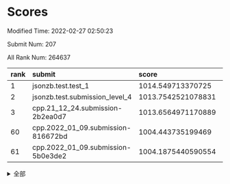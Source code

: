 # Scores

Modified Time: 2022-02-27 02:50:23

Submit Num: 207

All Rank Num: 264637

| rank |               submit               |       score        |       sigma        | pk_num |
| :--- | :--------------------------------- | :----------------- | :----------------- | :----- |
| 1    | jsonzb.test.test_1                 | 1014.549713370725  | 0.8648876655039811 | 5116   |
| 2    | jsonzb.test.submission_level_4     | 1013.7542521078831 | 0.8126277044069834 | 5109   |
| 3    | cpp.21_12_24.submission-2b2ea0d7   | 1013.6564971170889 | 0.8318899237229166 | 5110   |
| 60   | cpp.2022_01_09.submission-816672bd | 1004.443735199469  | 0.7284299887389611 | 5120   |
| 61   | cpp.2022_01_09.submission-5b0e3de2 | 1004.1875440590554 | 0.7233513158251624 | 5115   |


<details>
<summary>全部</summary>

| rank |                 submit                 |       score        |       sigma        | pk_num |
| :--- | :------------------------------------- | :----------------- | :----------------- | :----- |
| 1    | jsonzb.test.test_1                     | 1014.549713370725  | 0.8648876655039811 | 5116   |
| 2    | jsonzb.test.submission_level_4         | 1013.7542521078831 | 0.8126277044069834 | 5109   |
| 3    | cpp.21_12_24.submission-2b2ea0d7       | 1013.6564971170889 | 0.8318899237229166 | 5110   |
| 4    | gobigger.level_3.submission_level_3_19 | 1011.583084913262  | 0.761941733175995  | 5114   |
| 5    | gobigger.level_3.submission_level_3_4  | 1011.3487185068674 | 0.7720045337789421 | 5116   |
| 6    | gobigger.level_3.submission_level_3_8  | 1011.1776866575817 | 0.8029524525173678 | 5112   |
| 7    | gobigger.level_3.submission_level_3_9  | 1010.9531721310235 | 0.756317686671294  | 5118   |
| 8    | gobigger.level_3.submission_level_3_44 | 1010.8693073920765 | 0.7592529846949541 | 5113   |
| 9    | gobigger.level_3.submission_level_3_29 | 1010.7845251610706 | 0.7538129666113547 | 5113   |
| 10   | gobigger.level_3.submission_level_3_26 | 1010.758393834652  | 0.7706282958344199 | 5113   |
| 11   | gobigger.level_3.submission_level_3_35 | 1010.7021574657343 | 0.7660506707525927 | 5116   |
| 12   | gobigger.level_3.submission_level_3_28 | 1010.670405537968  | 0.7723992814154549 | 5116   |
| 13   | gobigger.level_3.submission_level_3_42 | 1010.6651750576632 | 0.7703743843313023 | 5110   |
| 14   | gobigger.level_3.submission_level_3_17 | 1010.623119240862  | 0.7751347959469891 | 5117   |
| 15   | gobigger.level_3.submission_level_3_46 | 1010.6105052444692 | 0.7599456340961555 | 5114   |
| 16   | gobigger.level_3.submission_level_3_38 | 1010.5967083854589 | 0.7561001097813906 | 5115   |
| 17   | gobigger.level_3.submission_level_3_15 | 1010.5820214974832 | 0.7780410585704782 | 5112   |
| 18   | gobigger.level_3.submission_level_3_10 | 1010.4930026762394 | 0.7790110489526512 | 5114   |
| 19   | gobigger.level_3.submission_level_3_27 | 1010.417679062283  | 0.7673100335515415 | 5111   |
| 20   | gobigger.level_3.submission_level_3_40 | 1010.3985744558087 | 0.7604332642762215 | 5112   |
| 21   | gobigger.level_3.submission_level_3_5  | 1010.2432749948067 | 0.7540074627432769 | 5105   |
| 22   | gobigger.level_3.submission_level_3_32 | 1010.2393407139813 | 0.759813610380728  | 5115   |
| 23   | gobigger.level_3.submission_level_3_25 | 1010.0984625194565 | 0.7435142044747011 | 5110   |
| 24   | gobigger.level_3.submission_level_3_2  | 1010.0843663521136 | 0.7625576410533499 | 5117   |
| 25   | gobigger.level_3.submission_level_3_3  | 1010.0835776383302 | 0.753595903520141  | 5114   |
| 26   | gobigger.level_3.submission_level_3_22 | 1009.9780096747863 | 0.7707898690704537 | 5112   |
| 27   | gobigger.level_3.submission_level_3_39 | 1009.9202201695629 | 0.7557546597950292 | 5119   |
| 28   | gobigger.level_3.submission_level_3_33 | 1009.8979586879099 | 0.7614774824042816 | 5114   |
| 29   | gobigger.level_3.submission_level_3_45 | 1009.853285561862  | 0.7835722606473275 | 5116   |
| 30   | gobigger.level_3.submission_level_3_24 | 1009.8522229800253 | 0.748007481278086  | 5113   |
| 31   | gobigger.level_3.submission_level_3_41 | 1009.8494333717622 | 0.7517142513934442 | 5116   |
| 32   | gobigger.level_3.submission_level_3_36 | 1009.7386945222742 | 0.7628531766914043 | 5110   |
| 33   | gobigger.level_3.submission_level_3_18 | 1009.7156450278458 | 0.7426695419008137 | 5113   |
| 34   | gobigger.level_3.submission_level_3_21 | 1009.6779832514766 | 0.7572361037374506 | 5112   |
| 35   | gobigger.level_3.submission_level_3_34 | 1009.5649719683624 | 0.7657758926589243 | 5114   |
| 36   | gobigger.level_3.submission_level_3_14 | 1009.4998518745956 | 0.7379628313147691 | 5116   |
| 37   | gobigger.level_3.submission_level_3_0  | 1009.4180821253254 | 0.7260989587044882 | 5114   |
| 38   | gobigger.level_3.submission_level_3_43 | 1009.3733257887177 | 0.754680910230879  | 5119   |
| 39   | gobigger.level_3.submission_level_3_12 | 1009.3673626910751 | 0.7849978308124075 | 5119   |
| 40   | gobigger.level_3.submission_level_3_37 | 1009.3425867825023 | 0.726609285421549  | 5115   |
| 41   | gobigger.level_3.submission_level_3_7  | 1009.2614756769261 | 0.743449053832547  | 5113   |
| 42   | gobigger.level_3.submission_level_3_48 | 1009.2223821886463 | 0.7299122835072106 | 5115   |
| 43   | gobigger.level_3.submission_level_3_20 | 1009.2218118608553 | 0.7386122899274109 | 5117   |
| 44   | gobigger.level_3.submission_level_3_16 | 1009.1241456667092 | 0.7553897165618736 | 5112   |
| 45   | gobigger.level_3.submission_level_3_47 | 1009.1069541941068 | 0.7522914584665047 | 5119   |
| 46   | gobigger.level_3.submission_level_3_6  | 1009.0363260430497 | 0.7459176230751304 | 5117   |
| 47   | gobigger.level_3.submission_level_3_23 | 1008.8147004145846 | 0.7475647748507056 | 5109   |
| 48   | gobigger.level_3.submission_level_3_30 | 1008.7187687120071 | 0.7176106794418224 | 5114   |
| 49   | gobigger.level_3.submission_level_3_1  | 1008.6963713490096 | 0.7498471296321018 | 5112   |
| 50   | gobigger.level_3.submission_level_3_11 | 1008.5736822157706 | 0.7415590154960793 | 5111   |
| 51   | gobigger.level_3.submission_level_3_13 | 1008.3900366961375 | 0.75697251005848   | 5113   |
| 52   | gobigger.level_3.submission_level_3_31 | 1008.3035147463263 | 0.7477074453540167 | 5112   |
| 53   | gobigger.level_3.submission_level_3_49 | 1008.2158698340421 | 0.7336504457210656 | 5117   |
| 54   | gobigger.level_1.submission_level_1_5  | 1005.2544098016942 | 0.716811630899989  | 5109   |
| 55   | gobigger.level_1.submission_level_1_42 | 1004.8137562369511 | 0.7154875282813338 | 5112   |
| 56   | gobigger.level_1.submission_level_1_14 | 1004.681371679221  | 0.7123438753421499 | 5113   |
| 57   | gobigger.level_1.submission_level_1_29 | 1004.623465411115  | 0.7305893224300217 | 5118   |
| 58   | gobigger.level_1.submission_level_1_38 | 1004.5446033530322 | 0.7174777262369734 | 5111   |
| 59   | gobigger.level_1.submission_level_1_26 | 1004.4629793854809 | 0.7244423683536003 | 5112   |
| 60   | cpp.2022_01_09.submission-816672bd     | 1004.443735199469  | 0.7284299887389611 | 5120   |
| 61   | cpp.2022_01_09.submission-5b0e3de2     | 1004.1875440590554 | 0.7233513158251624 | 5115   |
| 62   | gobigger.level_1.submission_level_1_1  | 1004.1251236198616 | 0.7053958594477057 | 5111   |
| 63   | gobigger.level_1.submission_level_1_16 | 1004.1032240661985 | 0.7108386092399043 | 5113   |
| 64   | gobigger.level_1.submission_level_1_7  | 1004.0379909651001 | 0.7100611916214783 | 5113   |
| 65   | gobigger.level_1.submission_level_1_6  | 1004.0352167874479 | 0.7174088828580868 | 5112   |
| 66   | gobigger.level_1.submission_level_1_32 | 1004.0299692355273 | 0.719078626320056  | 5115   |
| 67   | gobigger.level_1.submission_level_1_46 | 1003.8603656373242 | 0.7126541838018721 | 5110   |
| 68   | gobigger.level_1.submission_level_1_47 | 1003.8384824191922 | 0.7070487695102953 | 5108   |
| 69   | gobigger.level_1.submission_level_1_22 | 1003.7304667465745 | 0.7073072267769606 | 5115   |
| 70   | gobigger.level_1.submission_level_1_15 | 1003.6984760862711 | 0.713371396721542  | 5116   |
| 71   | gobigger.level_1.submission_level_1_18 | 1003.6907527728107 | 0.715279663114969  | 5112   |
| 72   | gobigger.level_1.submission_level_1_21 | 1003.6479582596558 | 0.7188016328279142 | 5106   |
| 73   | gobigger.level_1.submission_level_1_36 | 1003.5995633298417 | 0.7109709461470155 | 5114   |
| 74   | gobigger.level_1.submission_level_1_4  | 1003.5977769451213 | 0.7127775229005352 | 5113   |
| 75   | gobigger.level_1.submission_level_1_2  | 1003.5354270554218 | 0.7154297345995024 | 5112   |
| 76   | gobigger.level_1.submission_level_1_13 | 1003.5103006502576 | 0.7247724516415347 | 5117   |
| 77   | gobigger.level_1.submission_level_1_35 | 1003.4233217674569 | 0.7247506679726708 | 5115   |
| 78   | gobigger.level_1.submission_level_1_48 | 1003.404743670608  | 0.710701419611225  | 5112   |
| 79   | gobigger.level_1.submission_level_1_17 | 1003.3609509419834 | 0.7285682927385457 | 5115   |
| 80   | gobigger.level_1.submission_level_1_19 | 1003.3503475910034 | 0.7095975784841891 | 5118   |
| 81   | gobigger.level_1.submission_level_1_24 | 1003.3190559725729 | 0.7209715570203038 | 5114   |
| 82   | gobigger.level_1.submission_level_1_23 | 1003.3163237476573 | 0.7306838246389226 | 5113   |
| 83   | gobigger.level_1.submission_level_1_37 | 1003.2062467147728 | 0.7231957309765492 | 5114   |
| 84   | gobigger.level_1.submission_level_1_0  | 1003.1958793130106 | 0.7308893723062191 | 5113   |
| 85   | gobigger.level_1.submission_level_1_49 | 1003.1113014886076 | 0.7156338637649767 | 5117   |
| 86   | gobigger.level_1.submission_level_1_40 | 1003.0536516767868 | 0.7120307200810736 | 5116   |
| 87   | gobigger.level_1.submission_level_1_10 | 1003.0036828386533 | 0.7163882154758827 | 5115   |
| 88   | gobigger.level_1.submission_level_1_31 | 1002.99005637177   | 0.7262328707862227 | 5110   |
| 89   | gobigger.level_1.submission_level_1_43 | 1002.9353989782223 | 0.7134834820043923 | 5116   |
| 90   | gobigger.level_1.submission_level_1_25 | 1002.9212970250119 | 0.7199020225229352 | 5113   |
| 91   | gobigger.level_1.submission_level_1_20 | 1002.8858205137157 | 0.7133869300725355 | 5115   |
| 92   | gobigger.level_1.submission_level_1_28 | 1002.8706124325635 | 0.7159402060429205 | 5111   |
| 93   | gobigger.level_1.submission_level_1_8  | 1002.8343642721812 | 0.7204151785820141 | 5112   |
| 94   | gobigger.level_1.submission_level_1_44 | 1002.7936634366932 | 0.7140477407630478 | 5117   |
| 95   | gobigger.level_1.submission_level_1_27 | 1002.7652828658933 | 0.7087418374844875 | 5117   |
| 96   | gobigger.level_1.submission_level_1_33 | 1002.6802258369275 | 0.7082622659391156 | 5115   |
| 97   | gobigger.level_1.submission_level_1_30 | 1002.5588021596877 | 0.7048412089876098 | 5114   |
| 98   | gobigger.level_1.submission_level_1_12 | 1002.5475195672237 | 0.7073732742559553 | 5114   |
| 99   | gobigger.level_1.submission_level_1_41 | 1002.536463665922  | 0.7250812857553096 | 5104   |
| 100  | gobigger.level_1.submission_level_1_34 | 1002.4937944595044 | 0.7142772214956081 | 5117   |
| 101  | gobigger.level_1.submission_level_1_3  | 1002.2637433661585 | 0.7095045946597838 | 5115   |
| 102  | gobigger.level_1.submission_level_1_45 | 1002.1941217050694 | 0.7128756648934377 | 5116   |
| 103  | gobigger.level_1.submission_level_1_39 | 1002.0801202993468 | 0.7117081394252954 | 5117   |
| 104  | gobigger.level_1.submission_level_1_9  | 1001.9274032831082 | 0.7113307570218421 | 5115   |
| 105  | gobigger.level_1.submission_level_1_11 | 1001.8266821447763 | 0.7049808354355113 | 5114   |
| 106  | gobigger.random.submission_random_28   | 997.0236313714975  | 0.7218416991144738 | 5112   |
| 107  | gobigger.random.submission_random_47   | 996.8322424197777  | 0.7064570966137432 | 5114   |
| 108  | gobigger.random.submission_random_20   | 996.7175710700009  | 0.712838715101282  | 5113   |
| 109  | gobigger.random.submission_random_15   | 996.6760217430499  | 0.7080319420555208 | 5113   |
| 110  | gobigger.random.submission_random_1    | 996.6709117352315  | 0.7180444770674347 | 5115   |
| 111  | gobigger.random.submission_random_27   | 996.652902314263   | 0.6936604918170807 | 5113   |
| 112  | gobigger.random.submission_random_0    | 996.6071643577745  | 0.7157295592755349 | 5115   |
| 113  | gobigger.random.submission_random_35   | 996.6070712069336  | 0.7099841954901377 | 5117   |
| 114  | gobigger.random.submission_random_22   | 996.5967273157784  | 0.7076053167127531 | 5119   |
| 115  | gobigger.random.submission_random_45   | 996.5314527653712  | 0.7051570143576272 | 5114   |
| 116  | gobigger.random.submission_random_26   | 996.4948593386147  | 0.7064644441455301 | 5106   |
| 117  | gobigger.random.submission_random_21   | 996.4646459761241  | 0.7176295754136649 | 5110   |
| 118  | gobigger.random.submission_random_13   | 996.4441768186424  | 0.7032838816682143 | 5115   |
| 119  | gobigger.random.submission_random_32   | 996.4042355341958  | 0.7107358905385555 | 5116   |
| 120  | gobigger.random.submission_random_36   | 996.3364409327135  | 0.7094270841912621 | 5109   |
| 121  | gobigger.random.submission_random_25   | 996.3295769215415  | 0.7093267997704759 | 5109   |
| 122  | gobigger.random.submission_random_34   | 996.2623775359292  | 0.7081138312534578 | 5112   |
| 123  | gobigger.random.submission_random_33   | 996.2510271859206  | 0.7136719733482789 | 5117   |
| 124  | gobigger.random.submission_random_4    | 996.1326205130908  | 0.7062620984552157 | 5111   |
| 125  | gobigger.random.submission_random_38   | 996.0552835488348  | 0.7219078468638668 | 5115   |
| 126  | gobigger.random.submission_random_17   | 996.0373618745762  | 0.7060041763853295 | 5107   |
| 127  | gobigger.random.submission_random_19   | 996.0237451329097  | 0.7280772255688677 | 5111   |
| 128  | gobigger.random.submission_random_9    | 995.9981012778209  | 0.7050521711319488 | 5119   |
| 129  | gobigger.random.submission_random_10   | 995.9565119548937  | 0.7171947713767185 | 5115   |
| 130  | gobigger.random.submission_random_29   | 995.9499546503537  | 0.7400791303995448 | 5113   |
| 131  | gobigger.random.submission_random_6    | 995.9468870780006  | 0.7080309615137913 | 5121   |
| 132  | gobigger.random.submission_random_7    | 995.9033131603311  | 0.7159436737197132 | 5115   |
| 133  | gobigger.random.submission_random_48   | 995.8954878430108  | 0.7007957994569846 | 5112   |
| 134  | gobigger.random.submission_random_23   | 995.879708803125   | 0.7166634848985339 | 5113   |
| 135  | gobigger.random.submission_random_41   | 995.8211892757496  | 0.7027207857577925 | 5116   |
| 136  | gobigger.random.submission_random_5    | 995.7262276157261  | 0.7178404623224186 | 5116   |
| 137  | gobigger.random.submission_random_42   | 995.6533146553508  | 0.7094816217004536 | 5111   |
| 138  | gobigger.random.submission_random_2    | 995.6180666215562  | 0.7239989436136182 | 5115   |
| 139  | gobigger.random.submission_random_44   | 995.5866041274352  | 0.718744148518997  | 5111   |
| 140  | gobigger.random.submission_random_30   | 995.5586370102347  | 0.7028606635524716 | 5117   |
| 141  | gobigger.random.submission_random_14   | 995.453156736033   | 0.7119514899334508 | 5113   |
| 142  | gobigger.random.submission_random_49   | 995.4448439640247  | 0.7036435647412232 | 5111   |
| 143  | gobigger.random.submission_random_43   | 995.4395191047479  | 0.7248073905458785 | 5114   |
| 144  | gobigger.random.submission_random_46   | 995.4329340122904  | 0.7138576020533514 | 5116   |
| 145  | gobigger.random.submission_random_12   | 995.3783081597859  | 0.7024381985023771 | 5110   |
| 146  | gobigger.random.submission_random_40   | 995.33493891699    | 0.726828845290834  | 5113   |
| 147  | gobigger.random.submission_random_11   | 995.2423875944968  | 0.7082029315779858 | 5113   |
| 148  | gobigger.random.submission_random_37   | 995.2116956163709  | 0.710333530544276  | 5116   |
| 149  | gobigger.random.submission_random_18   | 995.160993737938   | 0.7096893392182391 | 5116   |
| 150  | gobigger.random.submission_random_31   | 995.1602666870626  | 0.7108192961003847 | 5112   |
| 151  | gobigger.random.submission_random_3    | 995.0459428122335  | 0.7123726710900676 | 5113   |
| 152  | gobigger.random.submission_random_24   | 995.0158124028512  | 0.7101909156011361 | 5117   |
| 153  | gobigger.random.submission_random_16   | 994.5846201286965  | 0.7102378191565881 | 5111   |
| 154  | gobigger.random.submission_random_39   | 994.3221247555897  | 0.7286273715772139 | 5116   |
| 155  | gobigger.random.submission_random_8    | 994.264115402171   | 0.7334269552542487 | 5114   |
| 156  | gobigger.level_2.submission_level_2_19 | 994.2287908810172  | 0.7247538056259987 | 5115   |
| 157  | gobigger.level_2.submission_level_2_42 | 993.9416729029373  | 0.7293857216555042 | 5115   |
| 158  | gobigger.level_2.submission_level_2_39 | 993.9331402564663  | 0.7406762302925881 | 5115   |
| 159  | gobigger.level_2.submission_level_2_4  | 993.8702574621433  | 0.7275437651330191 | 5113   |
| 160  | gobigger.level_2.submission_level_2_1  | 993.5032001960274  | 0.7324722429139741 | 5116   |
| 161  | gobigger.level_2.submission_level_2_45 | 993.3687561475646  | 0.7331893620148247 | 5112   |
| 162  | gobigger.level_2.submission_level_2_2  | 993.1614161928443  | 0.7400393199176688 | 5116   |
| 163  | gobigger.level_2.submission_level_2_13 | 993.0618195379711  | 0.7259889086886816 | 5121   |
| 164  | gobigger.level_2.submission_level_2_40 | 992.9661843208081  | 0.7391949918595558 | 5119   |
| 165  | gobigger.level_2.submission_level_2_28 | 992.9456141223106  | 0.7343549003297143 | 5112   |
| 166  | gobigger.level_2.submission_level_2_7  | 992.8715846918886  | 0.7389721681259418 | 5115   |
| 167  | gobigger.level_2.submission_level_2_30 | 992.809973175768   | 0.7298436864109618 | 5116   |
| 168  | gobigger.level_2.submission_level_2_44 | 992.6402116180169  | 0.7253777468212762 | 5114   |
| 169  | gobigger.level_2.submission_level_2_25 | 992.6163289133718  | 0.7312231472646971 | 5114   |
| 170  | gobigger.level_2.submission_level_2_20 | 992.6041616315808  | 0.7424520208729907 | 5114   |
| 171  | gobigger.level_2.submission_level_2_12 | 992.54412646043    | 0.7584462380284595 | 5114   |
| 172  | gobigger.level_2.submission_level_2_0  | 992.5035522270424  | 0.7356890524105044 | 5112   |
| 173  | gobigger.level_2.submission_level_2_24 | 992.4455983107894  | 0.728897663308959  | 5112   |
| 174  | gobigger.level_2.submission_level_2_26 | 992.4260583854634  | 0.7520710643448881 | 5117   |
| 175  | gobigger.level_2.submission_level_2_9  | 992.4218414565487  | 0.732278761117104  | 5111   |
| 176  | gobigger.level_2.submission_level_2_41 | 992.3808533434291  | 0.7389835443266543 | 5114   |
| 177  | gobigger.level_2.submission_level_2_46 | 992.3237921753638  | 0.7349211404095116 | 5118   |
| 178  | gobigger.level_2.submission_level_2_10 | 992.2834654913687  | 0.7392383428266102 | 5105   |
| 179  | gobigger.level_2.submission_level_2_5  | 992.277482490001   | 0.739873982212063  | 5114   |
| 180  | gobigger.level_2.submission_level_2_3  | 992.20592140298    | 0.7561683844333562 | 5113   |
| 181  | gobigger.level_2.submission_level_2_15 | 992.1046760794675  | 0.7533879489351953 | 5114   |
| 182  | gobigger.level_2.submission_level_2_17 | 992.0854995374888  | 0.744145680614211  | 5117   |
| 183  | gobigger.level_2.submission_level_2_18 | 992.0583423930559  | 0.7507073594496605 | 5111   |
| 184  | gobigger.level_2.submission_level_2_8  | 991.919080906218   | 0.7550651589444903 | 5112   |
| 185  | gobigger.level_2.submission_level_2_23 | 991.889889024912   | 0.7495828141970021 | 5110   |
| 186  | gobigger.level_2.submission_level_2_35 | 991.7659031097858  | 0.7518275865673365 | 5115   |
| 187  | gobigger.level_2.submission_level_2_34 | 991.7512185301592  | 0.7426033164551136 | 5111   |
| 188  | gobigger.level_2.submission_level_2_43 | 991.7238035852039  | 0.7542600378345103 | 5115   |
| 189  | gobigger.level_2.submission_level_2_32 | 991.697532011637   | 0.7673241371644042 | 5113   |
| 190  | gobigger.level_2.submission_level_2_36 | 991.6575904714225  | 0.7497557856856316 | 5112   |
| 191  | gobigger.level_2.submission_level_2_38 | 991.6425908003105  | 0.732564140751103  | 5117   |
| 192  | gobigger.level_2.submission_level_2_37 | 991.6093520731278  | 0.7500717760276244 | 5113   |
| 193  | gobigger.level_2.submission_level_2_47 | 991.598984084008   | 0.745671129095314  | 5110   |
| 194  | gobigger.level_2.submission_level_2_48 | 991.5073130389626  | 0.7694414617137406 | 5114   |
| 195  | gobigger.level_2.submission_level_2_21 | 991.486186706198   | 0.7434488523585557 | 5114   |
| 196  | gobigger.level_2.submission_level_2_14 | 991.4137386915016  | 0.7566248994294804 | 5113   |
| 197  | gobigger.level_2.submission_level_2_11 | 991.4127863105017  | 0.7440619582195024 | 5110   |
| 198  | gobigger.level_2.submission_level_2_6  | 991.408896333025   | 0.7526535935947902 | 5113   |
| 199  | gobigger.level_2.submission_level_2_16 | 991.3359598444334  | 0.7468424924111201 | 5111   |
| 200  | gobigger.level_2.submission_level_2_27 | 991.155602182759   | 0.7585836895505652 | 5115   |
| 201  | gobigger.level_2.submission_level_2_33 | 990.95980033895    | 0.7630787856327794 | 5113   |
| 202  | gobigger.level_2.submission_level_2_31 | 990.8677530747877  | 0.751777155184441  | 5115   |
| 203  | gobigger.level_2.submission_level_2_29 | 990.7175915958253  | 0.759940266752238  | 5117   |
| 204  | gobigger.level_2.submission_level_2_49 | 990.328164666614   | 0.7480734497931426 | 5116   |
| 205  | gobigger.level_2.submission_level_2_22 | 989.6809123552987  | 0.7624454940925751 | 5114   |
| 206  | gobigger.none.submission_none_0        | 978.7294798700261  | 1.25774972375893   | 5113   |
| 207  | gobigger.none.submission_none_1        | 976.4335438545758  | 1.4359792666531643 | 5118   |

</details>